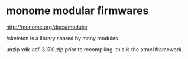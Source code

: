 monome modular firmwares
===

http://monome.org/docs/modular

/skeleton is a library shared by many modules.

unzip xdk-asf-3.17.0.zip prior to recompiling. this is the atmel framework.